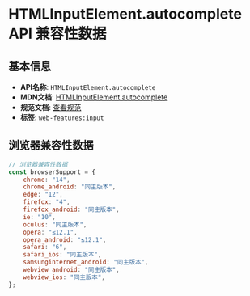# HTMLInputElement.autocomplete API 兼容性数据

## 基本信息

- **API名称**: `HTMLInputElement.autocomplete`
- **MDN文档**: [HTMLInputElement.autocomplete](https://developer.mozilla.org/docs/Web/API/HTMLInputElement/autocomplete)
- **规范文档**: [查看规范](https://html.spec.whatwg.org/multipage/form-control-infrastructure.html#dom-fe-autocomplete)
- **标签**: `web-features:input`

## 浏览器兼容性数据

```javascript
// 浏览器兼容性数据
const browserSupport = {
    chrome: "14",
    chrome_android: "同主版本",
    edge: "12",
    firefox: "4",
    firefox_android: "同主版本",
    ie: "10",
    oculus: "同主版本",
    opera: "≤12.1",
    opera_android: "≤12.1",
    safari: "6",
    safari_ios: "同主版本",
    samsunginternet_android: "同主版本",
    webview_android: "同主版本",
    webview_ios: "同主版本",
};

```

